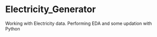 # Electricity_Generator
Working with Electricity data. Performing EDA and some updation with Python
